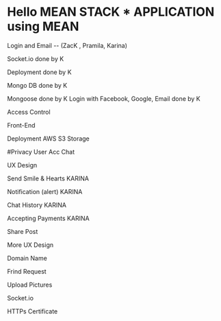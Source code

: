 # Hello MEAN STACK * APPLICATION using MEAN


Login and Email -- (ZacK , Pramila, Karina)

Socket.io done by K

Deployment done by K

Mongo DB done by K

Mongoose done by K
Login with Facebook, Google, Email done by K

Access Control

Front-End 

Deployment AWS  S3 Storage

#Privacy
    User Acc
    Chat

UX Design

Send Smile & Hearts KARINA

Notification (alert) KARINA

Chat History KARINA

Accepting Payments KARINA

Share Post

More UX Design

Domain Name

Frind Request

Upload Pictures

Socket.io

HTTPs Certificate 



